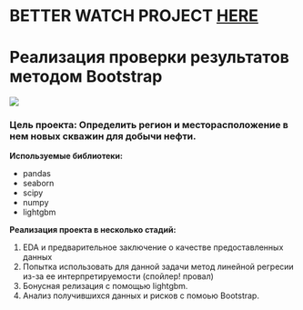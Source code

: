 # BETTER WATCH PROJECT [HERE](https://nbviewer.jupyter.org/github/ooohmygosha/DS_Projects_by_DurnikovG/blob/main/Simple_Bootstrap/Bootstrap_Project.ipynb)


# Реализация проверки результатов методом Bootstrap
![](https://inbusiness.kz/ru/images/original/16/images/g5aaFNFb.jpg)

### Цель проекта: Определить регион и месторасположение в нем новых скважин для добычи нефти.

**Используемые библиотеки:**
* pandas
* seaborn
* scipy
* numpy
* lightgbm

**Реализация проекта в несколько стадий:**
1. EDA и предварительное заключение о качестве предоставленных данных
1. Попытка использовать для данной задачи метод линейной регресии из-за ее интерпретируемости (спойлер! провал)
1. Бонусная релизация с помощью lightgbm.
1. Анализ получившихся данных и рисков с помоью Bootstrap.

